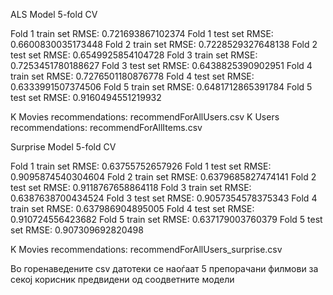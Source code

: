 ALS Model 5-fold CV


Fold 1 train set RMSE: 0.721693867102374
Fold 1 test set RMSE: 0.6600830035173448
Fold 2 train set RMSE: 0.7228529327648138
Fold 2 test set RMSE: 0.6549925854104728
Fold 3 train set RMSE: 0.7253451780188627
Fold 3 test set RMSE: 0.6438825390902951
Fold 4 train set RMSE: 0.7276501180876778
Fold 4 test set RMSE: 0.6333991507374506
Fold 5 train set RMSE: 0.6481712865391784
Fold 5 test set RMSE: 0.9160494551219932


K Movies recommendations: recommendForAllUsers.csv
K Users recommendations: recommendForAllItems.csv


Surprise Model 5-fold CV


Fold 1 train set RMSE: 0.63755752657926
Fold 1 test set RMSE: 0.9095874540304604
Fold 2 train set RMSE: 0.6379685827474141
Fold 2 test set RMSE: 0.9118767658864118
Fold 3 train set RMSE: 0.6387638700434524
Fold 3 test set RMSE: 0.9057354578375343
Fold 4 train set RMSE: 0.637986904895005
Fold 4 test set RMSE: 0.910724556423682
Fold 5 train set RMSE: 0.637179003760379
Fold 5 test set RMSE: 0.907309692820498


K Movies recommendations: recommendForAllUsers_surprise.csv


Во горенаведените csv датотеки се наоѓаат 5 препорачани филмови за секој корисник предвидени од соодветните модели